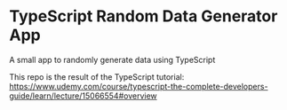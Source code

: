 # TypeScript Random Data Generator App

A small app to randomly generate data using TypeScript

This repo is the result of the TypeScript tutorial: https://www.udemy.com/course/typescript-the-complete-developers-guide/learn/lecture/15066554#overview

